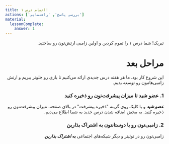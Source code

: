 ```yaml
---
title: اتمام درس ۱!
actions: ['بررسی پاسخ', 'راهنمایی']
material:
  lessonComplete:
    answer: 1
---
```

<div dir="rtl">

تبریک! شما درس ۱ را تموم کردین و اولین زامبی ارتش‌تون رو ساختید.

# مراحل بعد

این شروع کار بود. ما هر هفته درس جدیدی ارائه می‌کنیم تا بازی رو جلوتر ببریم و ارتش زامبی‌هامون رو توسعه بدیم.


### 1. عضو شید تا میزان پیشرفت‌تون رو ذخیره کنید

**_عضو شید_** و با کلیک روی گزینه "ذخیره پیشرفت" در بالای صفحه، میزان پیشرفت‌تون رو ذخیره کنید. به محض اضافه شدن درس جدید به شما اطلاع می‌دیم.

### 2. زامبی‌تون رو با دوستانتون به اشتراک بذارین

زامبی‌تون رو در توئیتر و دیگر شبکه‌های اجتماعی **_به اشتراک بذارین_**.

</div>
